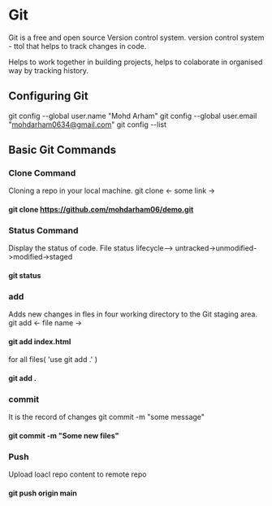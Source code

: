 

# Git

Git is a free and open source Version control system.
version control system - ttol that helps to track changes in code.

Helps to work together in building projects, 
helps to colaborate in organised way by tracking history.




## Configuring Git

git config --global user.name "Mohd Arham"
git config --global user.email "mohdarham0634@gmail.com"
git config --list



## Basic Git Commands

### Clone Command
Cloning a repo in your local machine.
git clone <- some link ->
#### git clone https://github.com/mohdarham06/demo.git 



### Status Command
Display the status of code.
File status lifecycle--> untracked->unmodified->modified->staged
#### git status



### add
Adds new changes in fles in four working directory to the Git staging area.
git add <- file name ->
#### git add index.html
for all files( 'use git add .' )
#### git add .



### commit
It is the record of changes
git commit -m "some message"
#### git commit -m "Some new files"



### Push
Upload loacl repo content to remote repo
#### git push origin main



